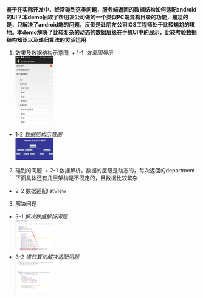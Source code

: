 **鉴于在实际开发中，经常碰到这类问题，服务端返回的数据结构如何适配android的UI？本demo抽取了帮朋友公司做的一个类似PC端异构目录的功能，尴尬的是，只解决了android端的问题，反倒是让朋友公司IOS工程师处于比较尴尬的境地。本demo解决了比较复杂的动态的数据层级在手机UI中的展示，比较考验数据结构知识以及递归算法的灵活运用**
1. 效果及数据结构示意图
  + 1-1  *效果图展示*<br>
<img src="https://github.com/wangyubao/Demo_tree_view/blob/master/image/61514535455_.pic.jpg" width="100" /><br>
  + 1-2  *数据结构示意图*<br>
<img src="https://github.com/wangyubao/Demo_tree_view/blob/master/image/ED007043-15C2-4BC9-A2A5-AE14D14CC734.png" width="100"  /><br>
2. 碰到的问题
  + 2-1 数据解析。数据的层级是动态的，每次返回的department下面具体还有几层架构是不固定的，且数据比较繁杂<br>
  + 2-2 数据适配listView
3. 解决问题
  + 3-1 *解决数据解析问题*<br>
<img src="https://github.com/wangyubao/Demo_tree_view/blob/master/image/7A935034-80B0-4C68-B171-83A2575D964E.png" width="100" /><br>
  + 3-2 *递归算法解决适配问题*<br>
<img src="https://github.com/wangyubao/Demo_tree_view/blob/master/image/336AD9C0-CEE8-46A5-9A83-E6B2688C4DB5.png" width="100" /><br>


